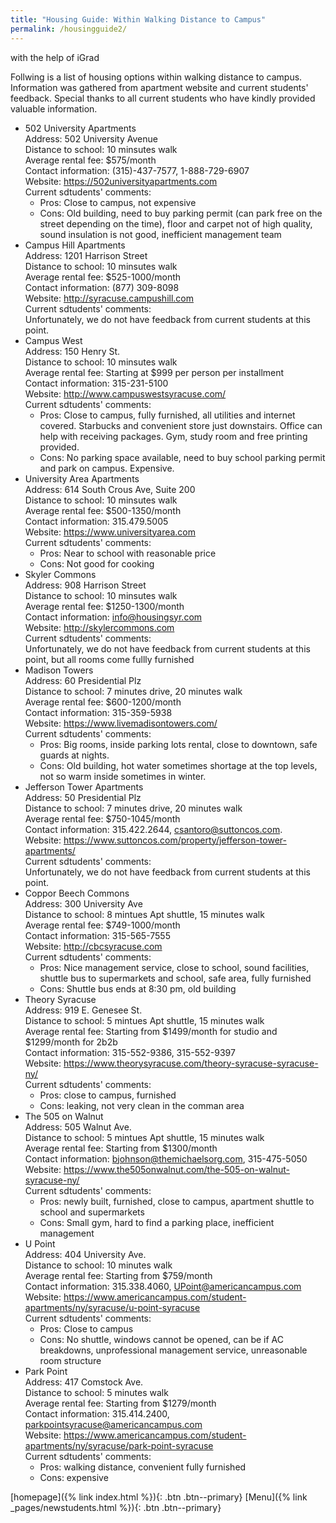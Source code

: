 ```yaml
---
title: "Housing Guide: Within Walking Distance to Campus"
permalink: /housingguide2/
---  
```

with the help of iGrad       
        
Follwing is a list of housing options within walking distance to campus. Information was gathered from apartment website and current students' feedback. Special thanks to all current students who have kindly provided valuable information.      
       
- 502 University Apartments       
Address: 502 University Avenue      
Distance to school: 10 minsutes walk           
Average rental fee: $575/month           
Contact information: (315)-437-7577, 1-888-729-6907           
Website: https://502universityapartments.com           
Current sdtudents' comments:           
    - Pros: Close to campus, not expensive            
    - Cons: Old building, need to buy parking permit (can park free on the street depending on the time), floor and carpet not of high quality, sound insulation is not good, inefficient management team           
- Campus Hill Apartments           
Address: 1201 Harrison Street           
Distance to school: 10 minsutes walk           
Average rental fee: $525-1000/month           
Contact information: (877) 309-8098           
Website: http://syracuse.campushill.com           
Current sdtudents' comments:            
Unfortunately, we do not have feedback from current students at this point.           
- Campus West           
Address: 150 Henry St.           
Distance to school: 10 minsutes walk           
Average rental fee: Starting at $999 per person per installment           
Contact information: 315-231-5100           
Website: http://www.campuswestsyracuse.com/           
Current sdtudents' comments:           
    - Pros: Close to campus, fully furnished, all utilities and internet covered. Starbucks and convenient store just downstairs. Office can help with receiving packages. Gym, study room and free printing provided.           
    - Cons: No parking space available, need to buy school parking permit and park on campus. Expensive.         
- University Area Apartments           
Address: 614 South Crous Ave, Suite 200           
Distance to school: 10 minsutes walk           
Average rental fee: $500-1350/month           
Contact information: 315.479.5005           
Website: https://www.universityarea.com           
Current sdtudents' comments:           
    - Pros: Near to school with reasonable price           
    - Cons: Not good for cooking           
- Skyler Commons       
Address: 908 Harrison Street       
Distance to school: 10 minsutes walk       
Average rental fee: $1250-1300/month       
Contact information: info@housingsyr.com       
Website: http://skylercommons.com       
Current sdtudents' comments:        
Unfortunately, we do not have feedback from current students at this point, but all rooms come fullly furnished  
- Madison Towers       
Address: 60 Presidential Plz       
Distance to school: 7 minutes drive, 20 minutes walk       
Average rental fee: $600-1200/month       
Contact information: 315-359-5938       
Website: https://www.livemadisontowers.com/       
Current sdtudents' comments:        
    - Pros: Big rooms, inside parking lots rental, close to downtown, safe guards at nights.        
    - Cons: Old building, hot water sometimes shortage at the top levels, not so warm inside sometimes in winter.       
- Jefferson Tower Apartments       
Address: 50 Presidential Plz       
Distance to school: 7 minutes drive, 20 minutes walk       
Average rental fee: $750-1045/month       
Contact information: 315.422.2644, csantoro@suttoncos.com.       
Website: https://www.suttoncos.com/property/jefferson-tower-apartments/       
Current sdtudents' comments:        
Unfortunately, we do not have feedback from current students at this point.       
- Coppor Beech Commons       
Address: 300 University Ave       
Distance to school: 8 mintues Apt shuttle, 15 minutes walk             
Average rental fee: $749-1000/month       
Contact information: 315-565-7555       
Website: http://cbcsyracuse.com       
Current sdtudents' comments:        
    - Pros: Nice management service, close to school, sound facilities, shuttle bus to supermarkets and school, safe area, fully furnished       
    - Cons: Shuttle bus ends at 8:30 pm, old building       
- Theory Syracuse       
Address: 919 E. Genesee St.       
Distance to school: 5 mintues Apt shuttle, 15 minutes walk              
Average rental fee: Starting from $1499/month for studio and $1299/month for 2b2b       
Contact information: 315-552-9386, 315-552-9397       
Website: https://www.theorysyracuse.com/theory-syracuse-syracuse-ny/       
Current sdtudents' comments:        
    - Pros: close to campus, furnished       
    - Cons: leaking, not very clean in the comman area       
- The 505 on Walnut       
Address: 505 Walnut Ave.       
Distance to school: 5 mintues Apt shuttle, 15 minutes walk              
Average rental fee: Starting from $1300/month       
Contact information: bjohnson@themichaelsorg.com, 315-475-5050       
Website: https://www.the505onwalnut.com/the-505-on-walnut-syracuse-ny/       
Current sdtudents' comments:        
    - Pros: newly built, furnished, close to campus, apartment shuttle to school and supermarkets       
    - Cons: Small gym, hard to find a parking place, inefficient management       
- U Point       
Address: 404 University Ave.       
Distance to school: 10 minutes walk       
Average rental fee: Starting from $759/month       
Contact information: 315.338.4060, UPoint@americancampus.com       
Website: https://www.americancampus.com/student-apartments/ny/syracuse/u-point-syracuse       
Current sdtudents' comments:        
    - Pros: Close to campus       
    - Cons: No shuttle, windows cannot be opened, can be if AC breakdowns, unprofessional management service, unreasonable room structure       
- Park Point       
Address: 417 Comstock Ave.       
Distance to school: 5 minutes walk       
Average rental fee: Starting from $1279/month       
Contact information: 315.414.2400, parkpointsyracuse@americancampus.com       
Website: https://www.americancampus.com/student-apartments/ny/syracuse/park-point-syracuse       
Current sdtudents' comments:        
    - Pros: walking distance, convenient fully furnished       
    - Cons: expensive       

          
               
                        
[homepage]({% link index.html %}){: .btn .btn--primary}      [Menu]({% link _pages/newstudents.html %}){: .btn .btn--primary}   